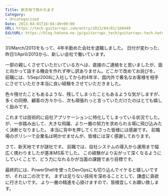 ```yaml
---
Title: 新天地で扱かれます
Category:
- Uncategorized
Date: 2013-04-01T16:04:49+09:00
URL: https://tech.guitarrapc.com/entry/2013/04/01/160449
EditURL: https://blog.hatena.ne.jp/guitarrapc_tech/guitarrapc-tech.hatenablog.com/atom/entry/6802418398340530672
---
```


<!--
Date: 2013-04-01T16:04:49+09:00
URL: https://tech.guitarrapc.com/entry/2013/04/01/160449
-->

31/March/2013をもって、4年半勤めた会社を退職しました。 日付が変わった、昨日1/April/2013から、新しい会社で働いています。

一部の親しくさせていただいている方へは、直接のご連絡をと思いましたが、面と向かって話する機会を作れず申し訳ありません。どこかで改めてお詫びを。
前職には、1/Sep/2008に入社してから約4年半、国内外で著名なお客様を相手にさせていただき本当に良い経験をさせていただきました。

色々残せたこともあるような、残してしまったこともあるような気がしますが、多くの同僚、顧客の方々から、次も頑張れっと言っていただけたのはとても嬉しく励みです。

これまでは技術的に自社アプリケーションに特化してしまっている状況でした。が、一歩踏み出して、大きな飛躍、より一層の努力を求められる場に飛び込みたく決断となりました。
本当に背中を押してくださった皆様には感謝です。 前職場のポリシーで企業名は明かせませんが、皆様には深く感謝しております。

さて、新天地ですが謎社です。
前職では、自社システムの導入から運用まで幅広く携わりましたが基本MS系でした。
この経験がより尖がって深くなるようにしていくことで、どう力になれるかが当面の課題であり目標です。

最終的には、PowerShellを使ったDevOpsにも切り込んでイケると嬉しいですが、それは二の次です。
まずは足りない技術を深めることとして、謙虚に貪欲に行きたいです。 より一層の精進を心掛けますので、皆様宜しくお願い致します。

